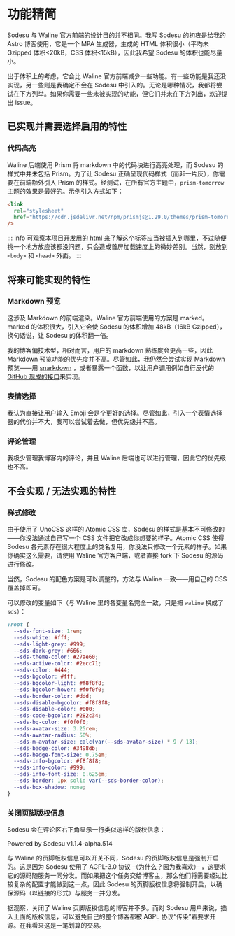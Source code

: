 # 功能精简

Sodesu 与 Waline 官方前端的设计目的并不相同。我写 Sodesu 的初衷是给我的 Astro 博客使用，它是一个 MPA 生成器，生成的 HTML 体积很小（平均未 Gzipped 体积<20kB，CSS 体积<15kB），因此我希望 Sodesu 的体积也能尽量小。

出于体积上的考虑，它会比 Waline 官方前端减少一些功能。有一些功能是我还没实现，另一些则是我确定不会在 Sodesu 中引入的。无论是哪种情况，我都将尝试在下方列举。如果你需要一些未被实现的功能，但它们并未在下方列出，欢迎提出 issue。

## 已实现并需要选择启用的特性

### 代码高亮

Waline 后端使用 Prism 将 markdown 中的代码块进行高亮处理，而 Sodesu 的样式中并未包括 Prism。为了让 Sodesu 正确呈现代码样式（而非一片灰），你需要在前端额外引入 Prism 的样式。经测试，在所有官方主题中，`prism-tomorrow` 主题的效果是最好的。示例引入方式如下：

```html
<link
  rel="stylesheet"
  href="https://cdn.jsdelivr.net/npm/prismjs@1.29.0/themes/prism-tomorrow.min.css"
/>
```

::: info
可观察[本项目开发用的 html](https://github.com/BeiyanYunyi/sodesu/blob/main/index.html) 来了解这个标签应当被插入到哪里，不过随便挑一个地方放应该都没问题，只会造成首屏加载速度上的微妙差别。当然，别放到 `<body>` 和 `<head>` 外面。
:::

## 将来可能实现的特性

### Markdown 预览

这涉及 Markdown 的前端渲染。Waline 官方前端使用的方案是 marked。marked 的体积很大，引入它会使 Sodesu 的体积增加 48kB（16kB Gzipped），换句话说，让 Sodesu 的体积翻一倍。

我的博客偏技术型，相对而言，用户的 markdown 熟练度会更高一些，因此 Markdown 预览功能的优先度并不高。尽管如此，我仍然会尝试实现 Markdown 预览——用 [snarkdown](https://github.com/developit/snarkdown) ，或者暴露一个函数，以让用户调用例如自行反代的 [GitHub 现成的接口](https://docs.github.com/en/rest/markdown#render-a-markdown-document)来实现。

### 表情选择

我认为直接让用户输入 Emoji 会是个更好的选择。尽管如此，引入一个表情选择器的代价并不大，我可以尝试着去做，但优先级并不高。

### 评论管理

我极少管理我博客内的评论，并且 Waline 后端也可以进行管理，因此它的优先级也不高。

## 不会实现 / 无法实现的特性

### 样式修改

由于使用了 UnoCSS 这样的 Atomic CSS 库，Sodesu 的样式是基本不可修改的——你没法通过自己写一个 CSS 文件把它改成你想要的样子。Atomic CSS 使得 Sodesu 各元素存在很大程度上的类名复用，你没法只修改一个元素的样子。如果你确实这么需要，请使用 Waline 官方客户端，或者直接 fork 下 Sodesu 的源码进行修改。

当然，Sodesu 的配色方案是可以调整的，方法与 Waline 一致——用自己的 CSS 覆盖掉即可。

可以修改的变量如下（与 Waline 里的各变量名完全一致，只是把 `waline` 换成了 `sds`）：

```css
:root {
  --sds-font-size: 1rem;
  --sds-white: #fff;
  --sds-light-grey: #999;
  --sds-dark-grey: #666;
  --sds-theme-color: #27ae60;
  --sds-active-color: #2ecc71;
  --sds-color: #444;
  --sds-bgcolor: #fff;
  --sds-bgcolor-light: #f8f8f8;
  --sds-bgcolor-hover: #f0f0f0;
  --sds-border-color: #ddd;
  --sds-disable-bgcolor: #f8f8f8;
  --sds-disable-color: #000;
  --sds-code-bgcolor: #282c34;
  --sds-bq-color: #f0f0f0;
  --sds-avatar-size: 3.25rem;
  --sds-avatar-radius: 50%;
  --sds-m-avatar-size: calc(var(--sds-avatar-size) * 9 / 13);
  --sds-badge-color: #3498db;
  --sds-badge-font-size: 0.75em;
  --sds-info-bgcolor: #f8f8f8;
  --sds-info-color: #999;
  --sds-info-font-size: 0.625em;
  --sds-border: 1px solid var(--sds-border-color);
  --sds-box-shadow: none;
}
```

### 关闭页脚版权信息

Sodesu 会在评论区右下角显示一行类似这样的版权信息：

<p class="py-1 text-sLightGrey text-info">Powered by Sodesu v1.1.4-alpha.514</p>

与 Waline 的页脚版权信息可以开关不同，Sodesu 的页脚版权信息是强制开启的。这是因为 Sodesu 使用了 AGPL-3.0 协议 ~~（为什么？因为我喜欢）~~ ，这要求它的源码随服务一同分发。而如果把这个任务交给博客主，那么他们将需要经过比较复杂的配置才能做到这一点，因此 Sodesu 的页脚版权信息将强制开启，以确保源码（以链接的形式）与服务一并分发。

据观察，关闭了 Waline 页脚版权信息的博客并不多。而对 Sodesu 用户来说，插入上面的版权信息，可以避免自己的整个博客都被 AGPL 协议“传染”着要求开源。在我看来这是一笔划算的交易。
